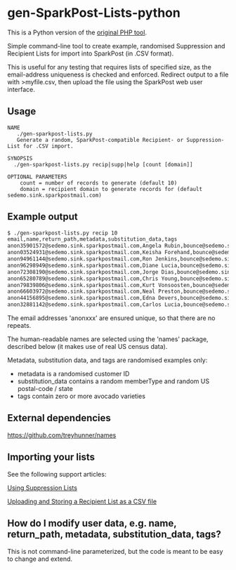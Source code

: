 # gen-SparkPost-Lists-python
This is a Python version of the [original PHP tool](https://github.com/tuck1s/gen-SparkPost-Lists-php).

Simple command-line tool to create example, randomised Suppression and Recipient Lists for import into SparkPost (in .CSV format).

This is useful for any testing that requires lists of specified size, as the email-address uniqueness is checked and enforced.
Redirect output to a file with >myfile.csv, then upload the file using the SparkPost web user interface.

## Usage
```
NAME
   ./gen-sparkpost-lists.py
   Generate a random, SparkPost-compatible Recipient- or Suppression-List for .CSV import.

SYNOPSIS
  ./gen-sparkpost-lists.py recip|supp|help [count [domain]]

OPTIONAL PARAMETERS
    count = number of records to generate (default 10)
    domain = recipient domain to generate records for (default sedemo.sink.sparkpostmail.com)
```

## Example output
```bash
$ ./gen-sparkpost-lists.py recip 10
email,name,return_path,metadata,substitution_data,tags
anon35901572@sedemo.sink.sparkpostmail.com,Angela Rubin,bounce@sedemo.sink.sparkpostmail.com,"{""custID"": 27438690}","{""memberType"": ""platinum"", ""state"": ""ME""}",[]
anon03524931@sedemo.sink.sparkpostmail.com,Keisha Forehand,bounce@sedemo.sink.sparkpostmail.com,"{""custID"": 88667120}","{""memberType"": ""gold"", ""state"": ""PA""}","[""gwen"", ""bacon"", ""lamb hass"", ""hass"", ""reed"", ""pinkerton"", ""fuerte""]"
anon94961144@sedemo.sink.sparkpostmail.com,Ron Jenkins,bounce@sedemo.sink.sparkpostmail.com,"{""custID"": 35676181}","{""memberType"": ""bronze"", ""state"": ""MA""}","[""fuerte"", ""gwen"", ""bacon""]"
anon96298949@sedemo.sink.sparkpostmail.com,Diane Lucia,bounce@sedemo.sink.sparkpostmail.com,"{""custID"": 24033998}","{""memberType"": ""gold"", ""state"": ""VT""}","[""pinkerton"", ""gwen"", ""hass"", ""fuerte"", ""bacon"", ""lamb hass""]"
anon72308190@sedemo.sink.sparkpostmail.com,Jorge Dias,bounce@sedemo.sink.sparkpostmail.com,"{""custID"": 76123717}","{""memberType"": ""platinum"", ""state"": ""NH""}",[]
anon65280789@sedemo.sink.sparkpostmail.com,Chris Young,bounce@sedemo.sink.sparkpostmail.com,"{""custID"": 63789416}","{""memberType"": ""platinum"", ""state"": ""GU""}","[""fuerte"", ""gwen"", ""hass"", ""pinkerton"", ""lamb hass"", ""reed"", ""bacon""]"
anon79839806@sedemo.sink.sparkpostmail.com,Kurt Vonsoosten,bounce@sedemo.sink.sparkpostmail.com,"{""custID"": 91461763}","{""memberType"": ""silver"", ""state"": ""MS""}","[""gwen"", ""fuerte"", ""bacon"", ""hass""]"
anon66603972@sedemo.sink.sparkpostmail.com,Neal Preston,bounce@sedemo.sink.sparkpostmail.com,"{""custID"": 76760251}","{""memberType"": ""gold"", ""state"": ""MT""}","[""bacon"", ""fuerte"", ""reed"", ""pinkerton"", ""hass"", ""lamb hass"", ""gwen""]"
anon44156895@sedemo.sink.sparkpostmail.com,Edna Devers,bounce@sedemo.sink.sparkpostmail.com,"{""custID"": 81455813}","{""memberType"": ""platinum"", ""state"": ""AK""}","[""bacon"", ""gwen"", ""fuerte""]"
anon32881142@sedemo.sink.sparkpostmail.com,Carlos Lucia,bounce@sedemo.sink.sparkpostmail.com,"{""custID"": 19844619}","{""memberType"": ""bronze"", ""state"": ""SC""}","[""gwen"", ""hass"", ""fuerte"", ""bacon""]"
```

The email addresses 'anonxxx' are ensured unique, so that there are no repeats.

The human-readable names are selected using the 'names' package, described below (it makes use of real US census data).

Metadata, substitution data, and tags are randomised examples only:
- metadata is a randomised customer ID
- substitution_data contains a random memberType and random US postal-code / state
- tags contain zero or more avocado varieties

## External dependencies
https://github.com/treyhunner/names

## Importing your lists
See the following support articles:

[Using Suppression Lists](https://support.sparkpost.com/customer/portal/articles/1929891)

[Uploading and Storing a Recipient List as a CSV file](https://support.sparkpost.com/customer/portal/articles/2351320)

## How do I modify user data, e.g. name, return_path, metadata, substitution_data, tags?
This is not command-line parameterized, but the code is meant to be easy to change and extend.